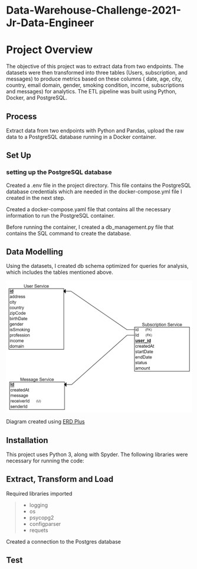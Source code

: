 # Data-Warehouse-Challenge-2021-Jr-Data-Engineer

# Project Overview

The objective of this project was to extract data from two endpoints. The datasets were then transformed into three tables (Users, subscription, and messages) to produce metrics based on these columns ( date, age, city, country, email domain, gender, smoking condition, income, subscriptions and messages) for analytics. The ETL pipeline was built using Python, Docker, and PostgreSQL.

## Process

Extract data from two endpoints with Python and Pandas, upload the raw data to a PostgreSQL database running in a Docker container.

## Set Up

### setting up the PostgreSQL database

Created a .env file in the project directory. This file contains the PostgreSQL database credentials which are needed in the docker-compose.yml file I created in the next step.

Created a docker-compose.yaml file that contains all the necessary information to run the PostgreSQL container.

Before running the container, I created a db_management.py file that contains the SQL command to create the database.


## Data Modelling
Using the  datasets, I created db schema optimized for queries for analysis, which includes the tables mentioned above.

![schema](/schema.png)

Diagram created using [ERD Plus](https://erdplus.com)

## Installation

This project uses Python 3, along with Spyder. The following libraries were necessary for running the code:

## Extract, Transform and Load

Required libraries imported

> - logging
> - os
> - psycopg2
> - configparser
> - requets

Created a connection to the Postgres database


## Test
